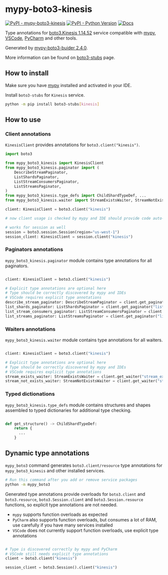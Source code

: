 # mypy-boto3-kinesis

[![PyPI - mypy-boto3-kinesis](https://img.shields.io/pypi/v/mypy-boto3-kinesis.svg?color=blue)](https://pypi.org/project/mypy-boto3-kinesis)
[![PyPI - Python Version](https://img.shields.io/pypi/pyversions/mypy-boto3-kinesis.svg?color=blue)](https://pypi.org/project/mypy-boto3-kinesis)
[![Docs](https://img.shields.io/readthedocs/mypy-boto3-builder.svg?color=blue)](https://mypy-boto3-builder.readthedocs.io/)

Type annotations for
[boto3.Kinesis 1.14.52](https://boto3.amazonaws.com/v1/documentation/api/1.14.52/reference/services/kinesis.html#Kinesis) service
compatible with [mypy](https://github.com/python/mypy), [VSCode](https://code.visualstudio.com/),
[PyCharm](https://www.jetbrains.com/pycharm/) and other tools.

Generated by [mypy-boto3-buider 2.4.0](https://github.com/vemel/mypy_boto3_builder).

More information can be found on [boto3-stubs](https://pypi.org/project/boto3-stubs/) page.

## How to install

Make sure you have [mypy](https://github.com/python/mypy) installed and activated in your IDE.

Install `boto3-stubs` for `Kinesis` service.

```bash
python -m pip install boto3-stubs[kinesis]
```

## How to use

### Client annotations

`KinesisClient` provides annotations for `boto3.client("kinesis")`.

```python
import boto3

from mypy_boto3_kinesis import KinesisClient
from mypy_boto3_kinesis.paginator import (
    DescribeStreamPaginator,
    ListShardsPaginator,
    ListStreamConsumersPaginator,
    ListStreamsPaginator,
)
from mypy_boto3_kinesis.type_defs import ChildShardTypeDef, ...
from mypy_boto3_kinesis.waiter import StreamExistsWaiter, StreamNotExistsWaiter

client: KinesisClient = boto3.client("kinesis")

# now client usage is checked by mypy and IDE should provide code auto-complete

# works for session as well
session = boto3.session.Session(region="us-west-1")
session_client: KinesisClient = session.client("kinesis")
```

### Paginators annotations

`mypy_boto3_kinesis.paginator` module contains type annotations for all paginators.

```python

client: KinesisClient = boto3.client("kinesis")

# Explicit type annotations are optional here
# Type should be correctly discovered by mypy and IDEs
# VSCode requires explicit type annotations
describe_stream_paginator: DescribeStreamPaginator = client.get_paginator("describe_stream")
list_shards_paginator: ListShardsPaginator = client.get_paginator("list_shards")
list_stream_consumers_paginator: ListStreamConsumersPaginator = client.get_paginator("list_stream_consumers")
list_streams_paginator: ListStreamsPaginator = client.get_paginator("list_streams")
```


### Waiters annotations

`mypy_boto3_kinesis.waiter` module contains type annotations for all waiters.

```python

client: KinesisClient = boto3.client("kinesis")

# Explicit type annotations are optional here
# Type should be correctly discovered by mypy and IDEs
# VSCode requires explicit type annotations
stream_exists_waiter: StreamExistsWaiter = client.get_waiter("stream_exists")
stream_not_exists_waiter: StreamNotExistsWaiter = client.get_waiter("stream_not_exists")
```





### Typed dictionations

`mypy_boto3_kinesis.type_defs` module contains structures and shapes assembled
to typed dictionaries for additional type checking.

```python

def get_structure() -> ChildShardTypeDef:
    return {
      ...
    }
```


## Dynamic type annotations

`mypy_boto3` command generates `boto3.client/resource` type annotations for
`mypy_boto3_kinesis` and other installed services.

```bash
# Run this command after you add or remove service packages
python -m mypy_boto3
```

Generated type annotations provide overloads for `boto3.client` and `boto3.resource`,
`boto3.Session.client` and `boto3.Session.resource` functions,
so explicit type annotations are not needed.

- `mypy` supports function overloads as expected
- `PyCharm` also supports function overloads, but consumes a lot of RAM, use carefully if you have many services installed
- `VSCode` does not currently support function overloads, use explicit type annotations

```python

# Type is discovered correctly by mypy and PyCharm
# VSCode still needs explicit type annotations
client = boto3.client("kinesis")

session_client = boto3.Session().client("kinesis")
```

